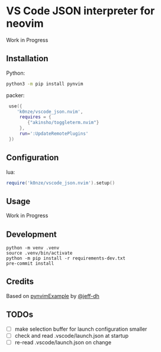 # VS Code JSON interpreter for neovim

Work in Progress

## Installation

Python:
```bash
python3 -m pip install pynvim
```

packer:
```lua
 use({
    'k0nze/vscode_json.nvim',
     requires = {
        {"akinsho/toggleterm.nvim"}
     },
     run=':UpdateRemotePlugins'
 })
```

## Configuration

lua:
```lua
require('k0nze/vscode_json.nvim').setup()
```

## Usage

Work in Progress

## Development

```
python -m venv .venv
source .venv/bin/activate
python -m pip install -r requirements-dev.txt
pre-commit install
```

## Credits

Based on [pynvimExample](https://github.com/jeff-dh/pynvimExample) by [@jeff-dh](https://github.com/jeff-dh)

## TODOs
- [ ] make selection buffer for launch configuration smaller
- [ ] check and read .vscode/launch.json at startup
- [ ] re-read .vscode/launch.json on change

